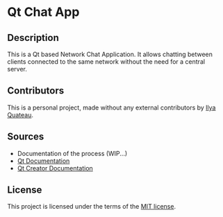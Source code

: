 # Qt Chat App

## Description
This is a Qt based Network Chat Application. It allows chatting between clients connected to the same network without the need for a central server.

## Contributors
This is a personal project, made without any external contributors by [Ilya Quateau](https://github.com/IQBE).

## Sources
- Documentation of the process (WIP...)
- [Qt Documentation](https://doc.qt.io/)
- [Qt Creator Documentation](https://doc.qt.io/qtcreator/)

## License
This project is licensed under the terms of the [MIT license](LICENSE).
